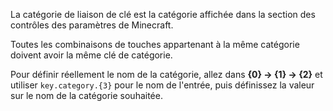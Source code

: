 La catégorie de liaison de clé est la catégorie affichée dans la section des contrôles des paramètres de Minecraft.

Toutes les combinaisons de touches appartenant à la même catégorie doivent avoir la même clé de catégorie.

Pour définir réellement le nom de la catégorie, allez dans **{0} -> {1} ->
{2}** et utiliser `key.category.{3}` pour le nom de l'entrée, puis définissez la valeur sur le nom de la catégorie souhaitée.
